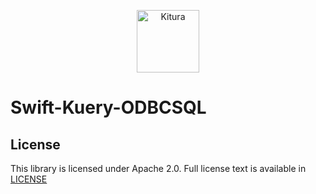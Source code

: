 <p align="center">
    <a href="http://kitura.io/">
        <img src="https://raw.githubusercontent.com/IBM-Swift/Kitura/master/Sources/Kitura/resources/kitura-bird.svg?sanitize=true" height="100" alt="Kitura">
    </a>
</p>




# Swift-Kuery-ODBCSQL


## License
This library is licensed under Apache 2.0. Full license text is available in [LICENSE](https://github.com/IBM-Swift/SwiftKueryPostgreSQL/blob/master/LICENSE.txt)

